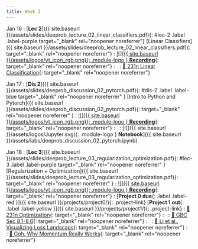 ```yaml
---
title: Week 2
---
```


Jan 16
: [**Lec 2**]({{ site.baseurl }}/assets/slides/deeprob_lecture_02_linear_classifiers.pdf){: #lec-2 .label .label-purple target="_blank" rel="noopener noreferrer"} [Linear Classifiers]({{ site.baseurl }}/assets/slides/deeprob_lecture_02_linear_classifiers.pdf){: target="_blank" rel="noopener noreferrer"}
  : [![]({{ site.baseurl }}/assets/logos/yt_icon_rgb.png){: .module-logo } **Recording**](https://leccap.engin.umich.edu/leccap/player/r/PErYYB){: target="_blank" rel="noopener noreferrer"}
: &nbsp;
  : [📖 231n Linear Classification](https://cs231n.github.io/linear-classify/){: target="_blank" rel="noopener noreferrer"}


Jan 17
: [**Dis 2**]({{ site.baseurl }}/assets/slides/deeprob_discussion_02_pytorch.pdf){: #dis-2 .label .label-blue target="_blank" rel="noopener noreferrer" } [Intro to Python and Pytorch]({{ site.baseurl }}/assets/slides/deeprob_discussion_02_pytorch.pdf){: target="_blank" rel="noopener noreferrer" }
  : [![]({{ site.baseurl }}/assets/logos/yt_icon_rgb.png){: .module-logo } **Recording**](https://leccap.engin.umich.edu/leccap/player/r/XcpmTc){: target="_blank" rel="noopener noreferrer"}
: &nbsp;
  : [![]({{ site.baseurl }}/assets/logos/Jupyter.svg){: .module-logo } **Notebook**]({{ site.baseurl }}/assets/labs/deeprob_discussion_02_pytorch.ipynb)



Jan 18
: [**Lec 3**]({{ site.baseurl }}/assets/slides/deeprob_lecture_03_regularization_optimization.pdf){: #lec-3 .label .label-purple target="_blank" rel="noopener noreferrer" } [Regularization + Optimization]({{ site.baseurl }}/assets/slides/deeprob_lecture_03_regularization_optimization.pdf){: target="_blank" rel="noopener noreferrer" }
  : [![]({{ site.baseurl }}/assets/logos/yt_icon_rgb.png){: .module-logo } **Recording**](https://leccap.engin.umich.edu/leccap/player/r/Paw9cL){: target="_blank" rel="noopener noreferrer"}
: [**Project 0 due**{: .label .label-red }]({{ site.baseurl }}/projects/project0/){: .project-link} [**Project 1 out**{: .label .label-yellow }]({{ site.baseurl }}/projects/project1/){: .project-link}
  : [📖 231n Optimization](https://cs231n.github.io/optimization-1/){: target="_blank" rel="noopener noreferrer"}
: &nbsp;
  : [📖 GBC Sec 8.1-8.6](https://www.deeplearningbook.org/contents/optimization.html){: target="_blank" rel="noopener noreferrer"}
: &nbsp;
  : [📖 Li et al., Visualizing Loss Landscaps](https://arxiv.org/abs/1712.09913){: target="_blank" rel="noopener noreferrer"}
: &nbsp;
  : [📖 Goh, Why Momentum Really Works](https://distill.pub/2017/momentum/){: target="_blank" rel="noopener noreferrer"}
